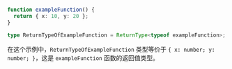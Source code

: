 
```typescript

function exampleFunction() {
  return { x: 10, y: 20 };
}

type ReturnTypeOfExampleFunction = ReturnType<typeof exampleFunction>;
```

在这个示例中，`ReturnTypeOfExampleFunction` 类型等价于 `{ x: number; y: number; }`，这是 `exampleFunction` 函数的返回值类型。
